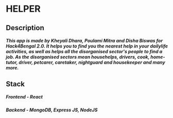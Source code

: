 # HELPER

## Description

##### This app is made by Kheyali Dhara, Poulami Mitra and Disha Biswas for Hack4Bengal 2.0. It helps you to find you the nearest help in your dailylife activities, as well as helps all the disorganised sector's people to find a job. As the disorganised sectors mean househelps, drivers, cook, home-tutor, driver, petcarer, caretaker, nightguard and housekeeper and many more. 

## Stack

##### Frontend - React
##### Backend - MongoDB, Express JS, NodeJS 